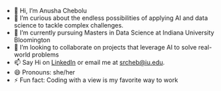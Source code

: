 - 👋 Hi, I’m Anusha Chebolu
- 👀 I’m curious about the endless possibilities of applying AI and data science to tackle complex challenges.
- 🌱 I’m currently pursuing Masters in Data Science at Indiana University Bloomington
- 💞️ I’m looking to collaborate on projects that leverage AI to solve real-world problems
- 📫 Say Hi on [LinkedIn](https://www.linkedin.com/in/anusha-chebolu/) or email me at srcheb@iu.edu.
- 😄 Pronouns: she/her
- ⚡ Fun fact: Coding with a view is my favorite way to work
<!---
anusha-chebolu/anusha-chebolu is a ✨ special ✨ repository because its `README.md` (this file) appears on your GitHub profile.
You can click the Preview link to take a look at your changes.
--->
